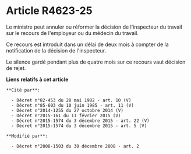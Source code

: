 # Article R4623-25

Le ministre peut annuler ou réformer la décision de l'inspecteur du travail sur le recours de l'employeur ou du médecin du
travail.

Ce recours est introduit dans un délai de deux mois à compter de la notification de la décision de l'inspecteur.

Le silence gardé pendant plus de quatre mois sur ce recours vaut décision de rejet.

**Liens relatifs à cet article**

	**Cité par**:

	  - Décret n°82-453 du 28 mai 1982 - art. 10 (V)
	  - Décret n°85-603 du 10 juin 1985 - art. 11 (V)
	  - Décret n°2014-1255 du 27 octobre 2014 (V)
	  - Décret n°2015-161 du 11 février 2015 (V)
	  - Décret n°2015-1574 du 3 décembre 2015 - art. 22 (V)
	  - Décret n°2015-1574 du 3 décembre 2015 - art. 5 (V)

	**Modifié par**:

	  - Décret n°2008-1503 du 30 décembre 2008 - art. 2
